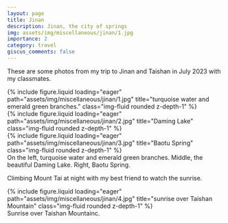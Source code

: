```yaml
---
layout: page
title: Jinan
description: Jinan, the city of springs
img: assets/img/miscellaneous/jinan/1.jpg
importance: 2
category: travel
giscus_comments: false
---
```


These are some photos from my trip to Jinan and Taishan in July 2023 with my classmates.

<div class="row">
    <div class="col-sm mt-3 mt-md-0">
        {% include figure.liquid loading="eager" path="assets/img/miscellaneous/jinan/1.jpg" title="turquoise water and emerald green branches." class="img-fluid rounded z-depth-1" %}
    </div>
    <div class="col-sm mt-3 mt-md-0">
        {% include figure.liquid loading="eager" path="assets/img/miscellaneous/jinan/2.jpg" title="Daming Lake" class="img-fluid rounded z-depth-1" %}
    </div>
    <div class="col-sm mt-3 mt-md-0">
        {% include figure.liquid loading="eager" path="assets/img/miscellaneous/jinan/3.jpg" title="Baotu Spring" class="img-fluid rounded z-depth-1" %}
    </div>
</div>
<div class="caption">
    On the left, turquoise water and emerald green branches. Middle, the beautiful Daming Lake. Right, Baotu Spring.
</div>

Climbing Mount Tai at night with my best friend to watch the sunrise.

<div class="row">
    <div class="col-sm mt-3 mt-md-0">
        {% include figure.liquid loading="eager" path="assets/img/miscellaneous/jinan/4.jpg" title="sunrise over Taishan Mountain" class="img-fluid rounded z-depth-1" %}
    </div>
</div>
<div class="caption">
    Sunrise over Taishan Mountainc.
</div>
